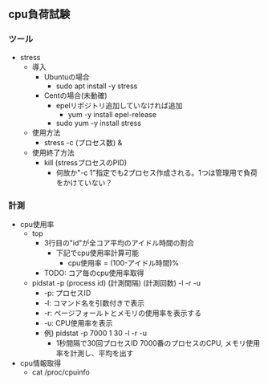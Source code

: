 ## cpu負荷試験

### ツール

* stress
  * 導入
    * Ubuntuの場合
      * sudo apt install -y stress
    * Centの場合(未動確)
      * epelリポジトリ追加していなければ追加
        * yum -y install epel-release
      * sudo yum -y install stress
  * 使用方法
    * stress -c (プロセス数) &
  * 使用終了方法
    * kill (stressプロセスのPID)
      * 何故か"-c 1"指定でも2プロセス作成される。1つは管理用で負荷をかけていない？

### 計測

* cpu使用率
  * top
    * 3行目の"id"が全コア平均のアイドル時間の割合
      * 下記でcpu使用率計算可能
        * cpu使用率 = (100-アイドル時間)%
    * TODO: コア毎のcpu使用率取得
  * pidstat -p (process id) (計測間隔) (計測回数) -l -r -u
    * -p: プロセスID
    * -l: コマンド名を引数付きで表示
    * -r: ページフォールトとメモリの使用率を表示する
    * -u: CPU使用率を表示
    * 例) pidstat -p 7000 1 30 -l -r -u
      * 1秒間隔で30回プロセスID 7000番のプロセスのCPU, メモリ使用率を計測し、平均を出す
* cpu情報取得
  * cat /proc/cpuinfo